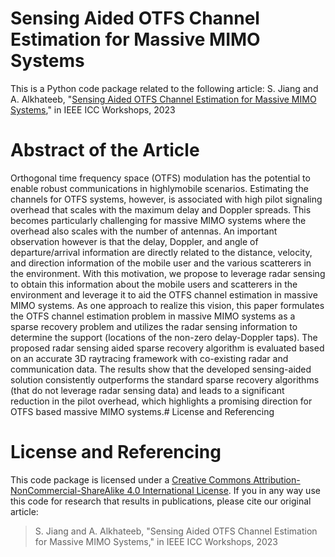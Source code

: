 # Sensing Aided OTFS Channel Estimation for Massive MIMO Systems

This is a Python code package related to the following article:
S. Jiang and A. Alkhateeb, "[Sensing Aided OTFS Channel Estimation for Massive MIMO Systems](https://arxiv.org/abs/2209.11321)," in IEEE ICC Workshops, 2023

# Abstract of the Article
Orthogonal time frequency space (OTFS) modulation has the potential to enable robust communications in highlymobile scenarios. Estimating the channels for OTFS systems, however, is associated with high pilot signaling overhead that scales with the maximum delay and Doppler spreads. This becomes particularly challenging for massive MIMO systems where the overhead also scales with the number of antennas. An important observation however is that the delay, Doppler, and angle of departure/arrival information are directly related to the distance, velocity, and direction information of the mobile user and the various scatterers in the environment. With this motivation, we propose to leverage radar sensing to obtain this information about the mobile users and scatterers in the environment and leverage it to aid the OTFS channel estimation in massive MIMO systems. As one approach to realize this vision, this paper formulates the OTFS channel estimation problem in massive MIMO systems as a sparse recovery problem and utilizes the radar sensing information to determine the support (locations of the non-zero delay-Doppler taps). The proposed radar sensing aided sparse recovery algorithm is evaluated based on an accurate 3D raytracing framework with co-existing radar and communication data. The results show that the developed sensing-aided solution consistently outperforms the standard sparse recovery algorithms (that do not leverage radar sensing data) and leads to a significant reduction in the pilot overhead, which highlights a promising direction for OTFS based massive MIMO systems.# License and Referencing

# License and Referencing
This code package is licensed under a [Creative Commons Attribution-NonCommercial-ShareAlike 4.0 International License](https://creativecommons.org/licenses/by-nc-sa/4.0/). 
If you in any way use this code for research that results in publications, please cite our original article:
> S. Jiang and A. Alkhateeb, "Sensing Aided OTFS Channel Estimation for Massive MIMO Systems," in IEEE ICC Workshops, 2023
